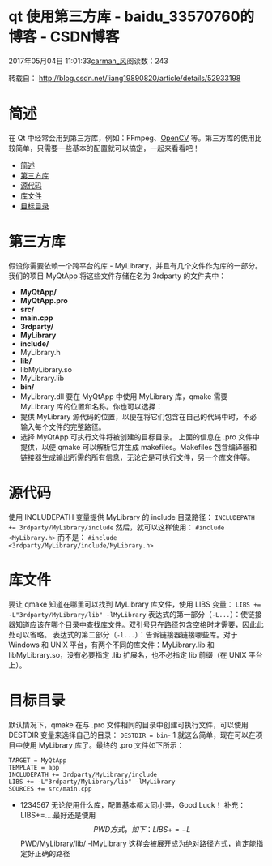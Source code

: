 # qt 使用第三方库 - baidu_33570760的博客 - CSDN博客
2017年05月04日 11:01:33[carman_风](https://me.csdn.net/baidu_33570760)阅读数：243

转载自： http://blog.csdn.net/liang19890820/article/details/52933198
# 简述
在 Qt 中经常会用到第三方库，例如：FFmpeg、[OpenCV](http://lib.csdn.net/base/opencv) 等。第三方库的使用比较简单，只需要一些基本的配置就可以搞定，一起来看看吧！
- [简述](http://blog.csdn.net/liang19890820/article/details/52933198#%E7%AE%80%E8%BF%B0)
- [第三方库](http://blog.csdn.net/liang19890820/article/details/52933198#%E7%AC%AC%E4%B8%89%E6%96%B9%E5%BA%93)
- [源代码](http://blog.csdn.net/liang19890820/article/details/52933198#%E6%BA%90%E4%BB%A3%E7%A0%81)
- [库文件](http://blog.csdn.net/liang19890820/article/details/52933198#%E5%BA%93%E6%96%87%E4%BB%B6)
- [目标目录](http://blog.csdn.net/liang19890820/article/details/52933198#%E7%9B%AE%E6%A0%87%E7%9B%AE%E5%BD%95)
# 第三方库
假设你需要依赖一个跨平台的库 - MyLibrary，并且有几个文件作为库的一部分。我们的项目 MyQtApp 将这些文件存储在名为 3rdparty 的文件夹中：
- **MyQtApp/**
- **MyQtApp.pro**
- **src/**
- **main.cpp**
- **3rdparty/**
- **MyLibrary**
- **include/**
- MyLibrary.h
- **lib/**
- libMyLibrary.so
- MyLibrary.lib
- **bin/**
- MyLibrary.dll
要在 MyQtApp 中使用 MyLibrary 库，qmake 需要 MyLibrary 库的位置和名称。你也可以选择：
- 提供 MyLibrary 源代码的位置，以便在将它们包含在自己的代码中时，不必输入每个文件的完整路径。
- 选择 MyQtApp 可执行文件将被创建的目标目录。
上面的信息在 .pro 文件中提供，以便 qmake 可以解析它并生成 makefiles。Makefiles 包含编译器和链接器生成输出所需的所有信息，无论它是可执行文件，另一个库文件等。
# 源代码
使用 INCLUDEPATH 变量提供 MyLibrary 的 include 目录路径：
`INCLUDEPATH += 3rdparty/MyLibrary/include`
然后，就可以这样使用：
`#include <MyLibrary.h>`
而不是：
`#include <3rdparty/MyLibrary/include/MyLibrary.h>`
# 库文件
要让 qmake 知道在哪里可以找到 MyLibrary 库文件，使用 LIBS 变量：
`LIBS += -L"3rdparty/MyLibrary/lib" -lMyLibrary`
表达式的第一部分（`-L...`）：使链接器知道应该在哪个目录中查找库文件。双引号只在路径包含空格时才需要，因此此处可以省略。
表达式的第二部分（`-l...`）：告诉链接器链接哪些库。对于 Windows 和 UNIX 平台，有两个不同的库文件：MyLibrary.lib 和 libMyLibrary.so，没有必要指定 .lib 扩展名，也不必指定 lib 前缀（在 UNIX 平台上）。
# 目标目录
默认情况下，qmake 在与 .pro 文件相同的目录中创建可执行文件，可以使用 DESTDIR 变量来选择自己的目录：
`DESTDIR = bin`- 1
就这么简单，现在可以在项目中使用 MyLibrary 库了。最终的 .pro 文件如下所示：
```
TARGET = MyQtApp
TEMPLATE = app
INCLUDEPATH += 3rdparty/MyLibrary/include
LIBS += -L"3rdparty/MyLibrary/lib" -lMyLibrary
SOURCES += src/main.cpp
```
- 1234567
无论使用什么库，配置基本都大同小异，Good Luck！
补充：
LIBS+=....最好还是使用$$PWD方式，如下：
LIBS += -L$$PWD/MyLibrary/lib/ -lMyLibrary
这样会被展开成为绝对路径方式，肯定能指定好正确的路径
